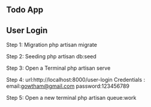 ## Todo App

## User Login



Step 1: Migration
		php artisan migrate

Step 2: Seeding
		php artisan db:seed

Step 3: Open a Terminal
		php artisan serve
		
Step 4: url:http://localhost:8000/user-login
		Credentials :
		email:gowtham@gmail.com
		password:123456789
		
Step 5: Open a new terminal 
		php artisan queue:work




